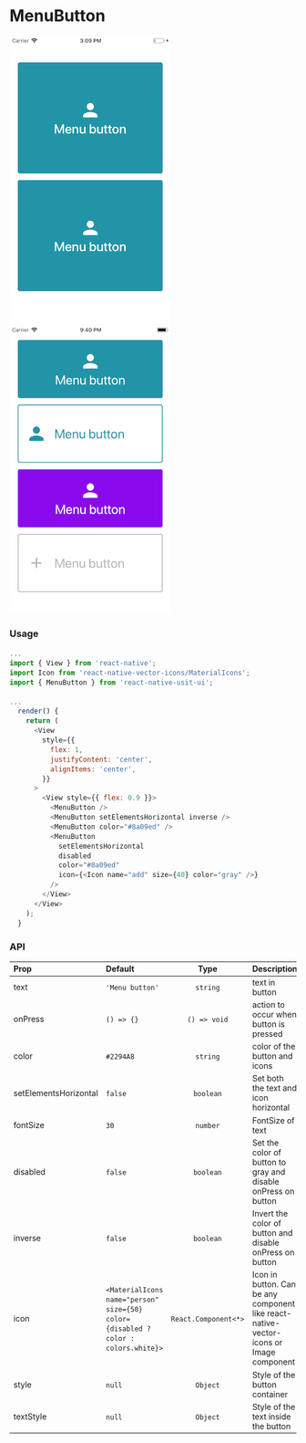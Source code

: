 # MenuButton

![Screenshot with 2 MenuButton](./screenshots/menubutton1.png)
![Screenshot with 4 MenuButton](./screenshots/menubutton2.png)

### Usage

```js
...
import { View } from 'react-native';
import Icon from 'react-native-vector-icons/MaterialIcons';
import { MenuButton } from 'react-native-usit-ui';

...
  render() {
    return (
      <View
        style={{
          flex: 1,
          justifyContent: 'center',
          alignItems: 'center',
        }}
      >
        <View style={{ flex: 0.9 }}>
          <MenuButton />
          <MenuButton setElementsHorizontal inverse />
          <MenuButton color="#8a09ed" />
          <MenuButton
            setElementsHorizontal
            disabled
            color="#8a09ed"
            icon={<Icon name="add" size={40} color="gray" />}
          />
        </View>
      </View>
    );
  }
```

### API

| Prop                  | Default                                                                           |         Type         | Description                                                                            |
| :-------------------- | :-------------------------------------------------------------------------------- | :------------------: | :------------------------------------------------------------------------------------- |
| text                  | `'Menu button'`                                                                   |       `string`       | text in button                                                                         |
| onPress               | `() => {}`                                                                        |     `() => void`     | action to occur when button is pressed                                                 |
| color                 | `#2294A8`                                                                         |       `string`       | color of the button and icons                                                          |
| setElementsHorizontal | `false`                                                                           |      `boolean`       | Set both the text and icon horizontal                                                  |
| fontSize              | `30`                                                                              |       `number`       | FontSize of text                                                                       |
| disabled              | `false`                                                                           |      `boolean`       | Set the color of button to gray and disable onPress on button                          |
| inverse               | `false`                                                                           |      `boolean`       | Invert the color of button and disable onPress on button                               |
| icon                  | `<MaterialIcons name="person" size={50} color={disabled ? color : colors.white}>` | `React.Component<*>` | Icon in button. Can be any component like react-native-vector-icons or Image component |
| style                 | `null`                                                                            |       `Object`       | Style of the button container                                                          |
| textStyle             | `null`                                                                            |       `Object`       | Style of the text inside the button                                                    |

